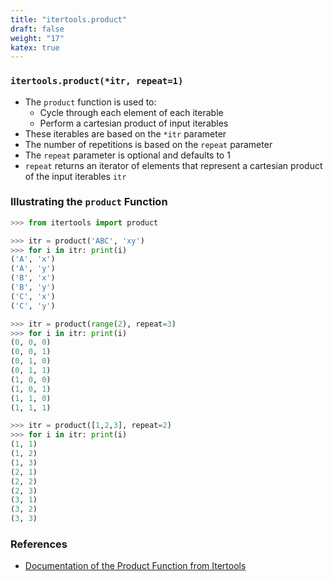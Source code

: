 ```yaml
---
title: "itertools.product"
draft: false
weight: "17"
katex: true
---
```


### `itertools.product(*itr, repeat=1)`
- The `product` function is used to:
	- Cycle through each element of each iterable
	- Perform a cartesian product of input iterables
- These iterables are based on the `*itr` parameter
- The number of repetitions is based on the `repeat` parameter
- The `repeat` parameter is optional and defaults to $1$
- `repeat` returns an iterator of elements that represent a cartesian product of the input iterables `itr`

### Illustrating the `product` Function

```python
>>> from itertools import product

>>> itr = product('ABC', 'xy')
>>> for i in itr: print(i)
('A', 'x')
('A', 'y')
('B', 'x')
('B', 'y')
('C', 'x')
('C', 'y')

>>> itr = product(range(2), repeat=3)
>>> for i in itr: print(i)
(0, 0, 0)
(0, 0, 1)
(0, 1, 0)
(0, 1, 1)
(1, 0, 0)
(1, 0, 1)
(1, 1, 0)
(1, 1, 1)

>>> itr = product([1,2,3], repeat=2)
>>> for i in itr: print(i)
(1, 1)
(1, 2)
(1, 3)
(2, 1)
(2, 2)
(2, 3)
(3, 1)
(3, 2)
(3, 3)
```

### References
- [Documentation of the Product Function from Itertools](https://docs.python.org/3/library/itertools.html#itertools.product)
